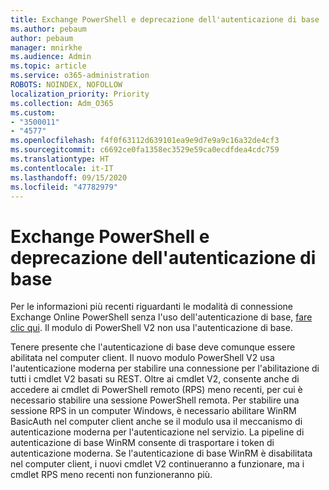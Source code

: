 ```yaml
---
title: Exchange PowerShell e deprecazione dell'autenticazione di base
ms.author: pebaum
author: pebaum
manager: mnirkhe
ms.audience: Admin
ms.topic: article
ms.service: o365-administration
ROBOTS: NOINDEX, NOFOLLOW
localization_priority: Priority
ms.collection: Adm_O365
ms.custom:
- "3500011"
- "4577"
ms.openlocfilehash: f4f0f63112d639101ea9e9d7e9a9c16a32de4cf3
ms.sourcegitcommit: c6692ce0fa1358ec3529e59ca0ecdfdea4cdc759
ms.translationtype: HT
ms.contentlocale: it-IT
ms.lasthandoff: 09/15/2020
ms.locfileid: "47782979"
---
```

# <a name="exchange-powershell-and-basic-authentication-deprecation"></a>Exchange PowerShell e deprecazione dell'autenticazione di base

Per le informazioni più recenti riguardanti le modalità di connessione Exchange Online PowerShell senza l'uso dell'autenticazione di base, [fare clic qui](https://aka.ms/exops-docs). Il modulo di PowerShell V2 non usa l'autenticazione di base.

Tenere presente che l'autenticazione di base deve comunque essere abilitata nel computer client.
Il nuovo modulo PowerShell V2 usa l'autenticazione moderna per stabilire una connessione per l'abilitazione di tutti i cmdlet V2 basati su REST. Oltre ai cmdlet V2, consente anche di accedere ai cmdlet di PowerShell remoto (RPS) meno recenti, per cui è necessario stabilire una sessione PowerShell remota. Per stabilire una sessione RPS in un computer Windows, è necessario abilitare WinRM BasicAuth nel computer client anche se il modulo usa il meccanismo di autenticazione moderna per l'autenticazione nel servizio. La pipeline di autenticazione di base WinRM consente di trasportare i token di autenticazione moderna. Se l'autenticazione di base WinRM è disabilitata nel computer client, i nuovi cmdlet V2 continueranno a funzionare, ma i cmdlet RPS meno recenti non funzioneranno più.

